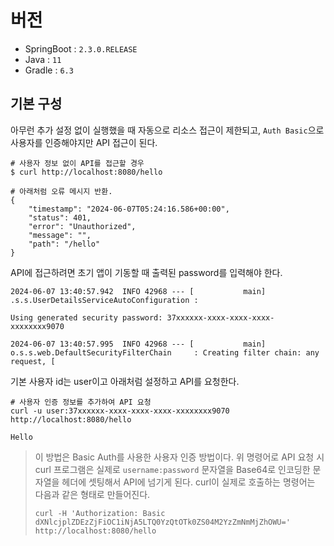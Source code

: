 # 버전
- SpringBoot : `2.3.0.RELEASE`
- Java : `11`
- Gradle : `6.3`

## 기본 구성
아무런 추가 설정 없이 실행했을 때 자동으로 리소스 접근이 제한되고, `Auth Basic`으로 사용자를 인증해야지만 API 접근이 된다.

```shell
# 사용자 정보 없이 API를 접근할 경우
$ curl http://localhost:8080/hello

# 아래처럼 오류 메시지 반환.
{
    "timestamp": "2024-06-07T05:24:16.586+00:00",
    "status": 401,
    "error": "Unauthorized",
    "message": "",
    "path": "/hello"
}
```

API에 접근하려면 초기 앱이 기동할 때 출력된 password를 입력해야 한다.

```shell
2024-06-07 13:40:57.942  INFO 42968 --- [           main] .s.s.UserDetailsServiceAutoConfiguration : 

Using generated security password: 37xxxxxx-xxxx-xxxx-xxxx-xxxxxxxx9070

2024-06-07 13:40:57.995  INFO 42968 --- [           main] o.s.s.web.DefaultSecurityFilterChain     : Creating filter chain: any request, [
```

기본 사용자 id는 user이고 아래처럼 설정하고 API를 요청한다.


```shell
# 사용자 인증 정보를 추가하여 API 요청
curl -u user:37xxxxxx-xxxx-xxxx-xxxx-xxxxxxxx9070 http://localhost:8080/hello

Hello
```

> 이 방법은 Basic Auth를 사용한 사용자 인증 방법이다.
> 위 명령어로 API 요청 시 curl 프로그램은 실제로 `username:password` 문자열을 Base64로 인코딩한 문자열을 헤더에 셋팅해서 API에 넘기게 된다.
> curl이 실제로 호출하는 명령어는 다음과 같은 형태로 만들어진다.
> 
> ```
> curl -H 'Authorization: Basic dXNlcjplZDEzZjFiOC1iNjA5LTQ0YzQtOTk0ZS04M2YzZmNmMjZhOWU=' http://localhost:8080/hello
> ```
> 
